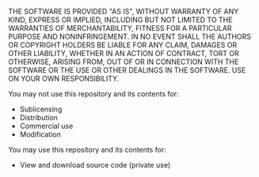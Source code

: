 THE SOFTWARE IS PROVIDED "AS IS", WITHOUT WARRANTY OF ANY KIND, EXPRESS OR
IMPLIED, INCLUDING BUT NOT LIMITED TO THE WARRANTIES OF MERCHANTABILITY,
FITNESS FOR A PARTICULAR PURPOSE AND NONINFRINGEMENT. IN NO EVENT SHALL THE
AUTHORS OR COPYRIGHT HOLDERS BE LIABLE FOR ANY CLAIM, DAMAGES OR OTHER
LIABILITY, WHETHER IN AN ACTION OF CONTRACT, TORT OR OTHERWISE, ARISING FROM,
OUT OF OR IN CONNECTION WITH THE SOFTWARE OR THE USE OR OTHER DEALINGS IN THE
SOFTWARE. USE ON YOUR OWN RESPONSIBILITY.


You may not use this repository and its contents for:

- Sublicensing
- Distribution
- Commercial use
- Modification

You may use this repository and its contents for:

- View and download source code (private use)
